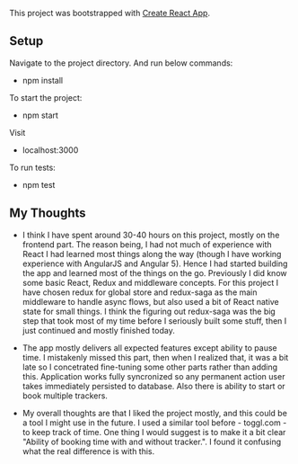 This project was bootstrapped with [Create React App](https://github.com/facebookincubator/create-react-app).

## Setup
Navigate to the project directory. And run below commands:

- npm install

To start the project:
- npm start 

Visit 
- localhost:3000

To run tests:
- npm test

## My Thoughts

- I think I have spent around 30-40 hours on this project, mostly on the frontend part. The reason being, I had not much 
of experience with React I had learned most things along the way (though I have working experience with AngularJS and Angular 5).
Hence I had started building the app and learned most of the things on the go. Previously I did know some basic React, Redux and middleware concepts. For this project I have chosen redux for global store and redux-saga as the main middleware to handle async flows, but also used a bit of React native state for small things. I think the figuring out redux-saga was the big step that took most of my time before I seriously built some stuff, then I just continued and mostly finished today.

- The app mostly delivers all expected features except ability to pause time. I mistakenly missed this part, then when I realized 
that, it was a bit late so I concetrated fine-tuning some other parts rather than adding this. Application works fully syncronized
so any permanent action user takes immediately persisted to database. Also there is ability to start or book multiple trackers.

- My overall thoughts are that I liked the project mostly, and this could be a tool I might use in the future. I used a similar
tool before - toggl.com - to keep track of time. One thing I would suggest is to make it a bit clear "Ability of booking time 
with and without tracker.". I found it confusing what the real difference is with this.


 